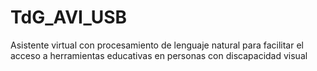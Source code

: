 # TdG_AVI_USB
Asistente virtual con procesamiento de lenguaje natural para facilitar el acceso a herramientas educativas en personas con discapacidad visual
